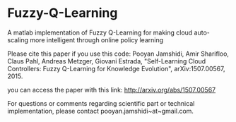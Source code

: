 # Fuzzy-Q-Learning
A matlab implementation of Fuzzy Q-Learning for making cloud auto-scaling more intelligent through online policy learning

Please cite this paper if you use this code:
Pooyan Jamshidi, Amir Sharifloo, Claus Pahl, Andreas Metzger, Giovani Estrada, "Self-Learning Cloud Controllers: Fuzzy Q-Learning for Knowledge Evolution", arXiv:1507.00567, 2015.

you can access the paper with this link: http://arxiv.org/abs/1507.00567

For questions or comments regarding scientific part or technical implementation, please contact pooyan.jamshidi~at~gmail.com.
